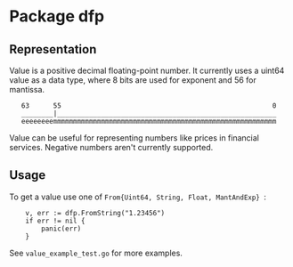 # Package dfp

## Representation

Value is a positive decimal floating-point number.
It currently uses a uint64 value as a data type, where
8 bits are used for exponent and 56 for mantissa.

```
   63      55                                                     0
   ________|_______________________________________________________
   eeeeeeeemmmmmmmmmmmmmmmmmmmmmmmmmmmmmmmmmmmmmmmmmmmmmmmmmmmmmmmm
```

Value can be useful for representing numbers like prices in financial services.
Negative numbers aren't currently supported.

## Usage

To get a value use one of `From{Uint64, String, Float, MantAndExp} `:

```
	v, err := dfp.FromString("1.23456")
	if err != nil {
		panic(err)
	}
```

See `value_example_test.go` for more examples. 
